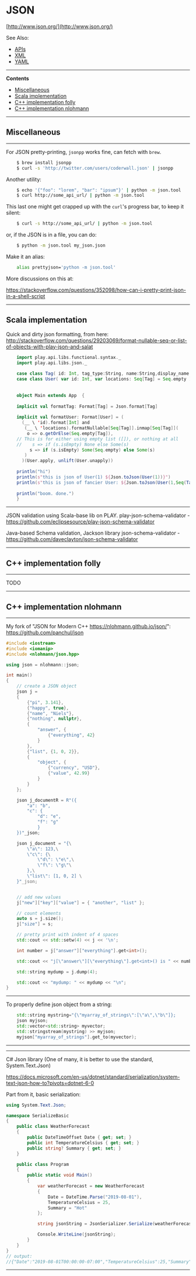 # JSON

[http://www.json.org/](http://www.json.org/)

See Also:

  - [APIs](APIs.md)
  - [XML](XML.md)
  - [YAML](YAML.md)

---

**Contents**

- [Miscellaneous](JSON.md#miscellaneous)
- [Scala implementation](JSON.md#Scala-implementation)
- [C++ implementation folly](JSON.md#c-implementation-folly)
- [C++ implementation nlohmann](JSON.md#c-implementation-nlohmann)

---

## Miscellaneous

---

For JSON pretty-printing, `jsonpp` works fine, can fetch with `brew`.

```bash
    $ brew install jsonpp
    $ curl -s 'http://twitter.com/users/coderwall.json' | jsonpp
```

Another utility:

```bash
    $ echo '{"foo": "lorem", "bar": "ipsum"}' | python -m json.tool
    $ curl http://some_api_url/ | python -m json.tool
```
   
This last one might get crapped up with the `curl`'s progress bar, to keep it silent:
    
```bash
    $ curl -s http://some_api_url/ | python -m json.tool
```

or, if the JSON is in a file, you can do:

```bash
    $ python -m json.tool my_json.json
```

Make it an alias:

```bash
    alias prettyjson='python -m json.tool'
```

More discussions on this at:

https://stackoverflow.com/questions/352098/how-can-i-pretty-print-json-in-a-shell-script

---

## Scala implementation

Quick and dirty json formatting, from here:
http://stackoverflow.com/questions/29203069/format-nullable-seq-or-list-of-objects-with-play-json-and-salat

```Scala
    import play.api.libs.functional.syntax._
    import play.api.libs.json._
    
    case class Tag( id: Int, tag_type:String, name:String,display_name:String)
    case class User( var id: Int, var locations: Seq[Tag] = Seq.empty )
    
    
    object Main extends App  {
    
    implicit val formatTag: Format[Tag] = Json.format[Tag]
    
    implicit val formatUser: Format[User] = (
      (__ \ 'id).format[Int] and
       (__ \ 'locations).formatNullable[Seq[Tag]].inmap[Seq[Tag]](
        o => o.getOrElse(Seq.empty[Tag]),
    // This is for either using empty list ([]), or nothing at all   
    //    s => if (s.isEmpty) None else Some(s)
         s => if (s.isEmpty) Some(Seq.empty) else Some(s)
       )
      )(User.apply, unlift(User.unapply))
    
    println("hi")
    println(s"this is json of User(1) ${Json.toJson(User(1))}")
    println(s"this is json of fancier User: ${Json.toJson(User(1,Seq(Tag(12,"lalal","name","displaynamee"))))}")
    
    println("boom. done.")
    }
```

---

JSON validation using Scala-base lib on PLAY.
play-json-schema-validator - https://github.com/eclipsesource/play-json-schema-validator
 
Java-based Schema validation, Jackson library 
json-schema-validator - https://github.com/daveclayton/json-schema-validator

---

## C++ implementation folly

---


TODO


---

## C++ implementation nlohmann

---

My fork of "JSON for Modern C++ https://nlohmann.github.io/json/":
https://github.com/panchul/json

```C++
#include <iostream>
#include <iomanip>
#include <nlohmann/json.hpp>

using json = nlohmann::json;

int main()
{
    // create a JSON object
    json j =
    {
        {"pi", 3.141},
        {"happy", true},
        {"name", "Niels"},
        {"nothing", nullptr},
        {
            "answer", {
                {"everything", 42}
            }
        },
        {"list", {1, 0, 2}},
        {
            "object", {
                {"currency", "USD"},
                {"value", 42.99}
            }
        }
    };

    json j_documentR = R"({
        "a": "b",
        "c": {
            "d": "e",
            "f": "g"
            }
    })"_json;

    json j_document = "{\
        \"a\": 123,\
        \"c\": {\
            \"d\": \"e\",\
            \"f\": \"g\"\
        },\
        \"list\": [1, 0, 2] \
    }"_json;


    // add new values
    j["new"]["key"]["value"] = { "another", "list" };

    // count elements
    auto s = j.size();
    j["size"] = s;

    // pretty print with indent of 4 spaces
    std::cout << std::setw(4) << j << '\n';

    int number = j["answer"]["everything"].get<int>();

    std::cout << "j[\"answer\"][\"everything\"].get<int>() is " << number << "\n";

    std::string mydump = j.dump(4);

    std::cout << "mydump: " << mydump << "\n";
}
```

---

To properly define json object from a string:

```C++
    std::string mystring="{\"myarray_of_strings\":[\"a\",\"b\"]};
    json myjson;
    std::vector<std::string> myvector;
    std::stringstream(mystring) >> myjson;
    myjson["myarray_of_strings"].get_to(myvector);
```

---

---

C# Json library (One of many, it is better to use the standard, System.Text.Json)

https://docs.microsoft.com/en-us/dotnet/standard/serialization/system-text-json-how-to?pivots=dotnet-6-0

Part from it, basic serialization:

```c#
using System.Text.Json;

namespace SerializeBasic
{
    public class WeatherForecast
    {
        public DateTimeOffset Date { get; set; }
        public int TemperatureCelsius { get; set; }
        public string? Summary { get; set; }
    }

    public class Program
    {
        public static void Main()
        {
            var weatherForecast = new WeatherForecast
            {
                Date = DateTime.Parse("2019-08-01"),
                TemperatureCelsius = 25,
                Summary = "Hot"
            };

            string jsonString = JsonSerializer.Serialize(weatherForecast);

            Console.WriteLine(jsonString);
        }
    }
}
// output:
//{"Date":"2019-08-01T00:00:00-07:00","TemperatureCelsius":25,"Summary":"Hot"}
```

---